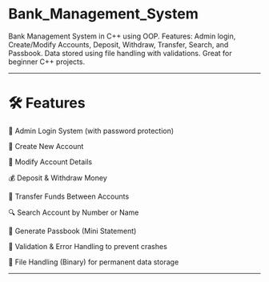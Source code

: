 # Bank_Management_System
 Bank Management System in C++ using OOP. Features: Admin login, Create/Modify Accounts, Deposit, Withdraw, Transfer, Search, and Passbook. Data stored using file handling with validations. Great for beginner C++ projects.

---

# 🛠️ Features

 🔐 Admin Login System (with password protection)
 
 🧾 Create New Account
 
 📝 Modify Account Details
 
 💰 Deposit & Withdraw Money
 
 🔄 Transfer Funds Between Accounts
 
 🔍 Search Account by Number or Name
 
 📄 Generate Passbook (Mini Statement)
 
 🧠 Validation & Error Handling to prevent crashes
 
 💾 File Handling (Binary) for permanent data storage


---
